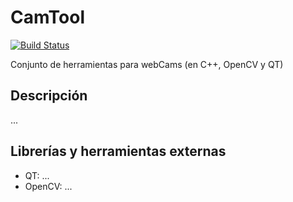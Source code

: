 CamTool
=======
[![Build Status](https://travis-ci.org/wyllman/CamTool.svg?branch=master)](https://travis-ci.org/wyllman/CamTool)

Conjunto de herramientas para webCams (en C++, OpenCV y QT)

Descripción
-----------

...

Librerías y herramientas externas
---------------------------------
- QT: ...
- OpenCV: ...

